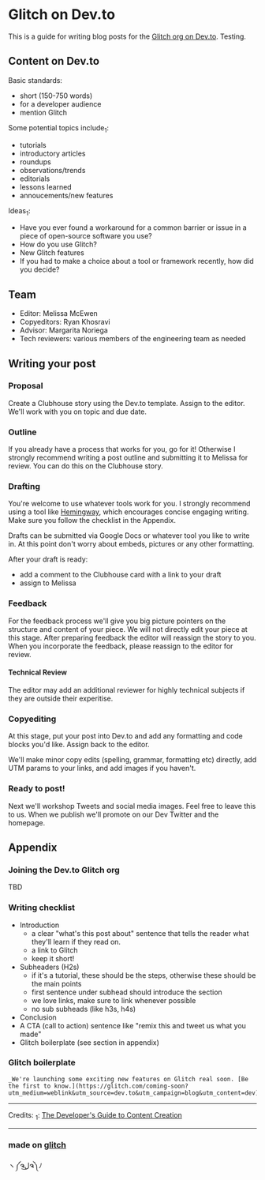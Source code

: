 Glitch on Dev.to
=================

This is a guide for writing blog posts for the [Glitch org on Dev.to](https://dev.to/glitch/). Testing. 

## Content on Dev.to
Basic standards:
- short (150-750 words)
- for a developer audience
- mention Glitch

Some potential topics include<sub>1</sub>:
- tutorials
- introductory articles
- roundups
- observations/trends
- editorials
- lessons learned
- annoucements/new features

Ideas<sub>1</sub>: 
- Have you ever found a workaround for a common barrier or issue in a piece of open-source software you use? 
- How do you use Glitch?
- New Glitch features
- If you had to make a choice about a tool or framework recently, how did you decide?

## Team
- Editor: Melissa McEwen
- Copyeditors: Ryan Khosravi
- Advisor: Margarita Noriega
- Tech reviewers: various members of the engineering team as needed

## Writing your post

### Proposal
Create a Clubhouse story using the Dev.to template. Assign to the editor. We'll work with you on topic and due date. 

### Outline
If you already have a process that works for you, go for it! Otherwise I strongly recommend writing a post outline and submitting it to Melissa for review. You can do this on the Clubhouse story. 

### Drafting
You're welcome to use whatever tools work for you. I strongly recommend using a tool like [Hemingway](http://www.hemingwayapp.com/), which encourages concise engaging writing. Make sure you follow the checklist in the Appendix. 

Drafts can be submitted via Google Docs or whatever tool you like to write in. At this point don't worry about embeds, pictures or any other formatting.

After your draft is ready:
- add a comment to the Clubhouse card with a link to your draft
- assign to Melissa

### Feedback
For the feedback process we'll give you big picture pointers on the structure and content of your piece. We will not directly edit your piece at this stage. After preparing feedback the editor will reassign the story to you. When you incorporate the feedback, please reassign to the editor for review. 


#### Technical Review 
The editor may add an additional reviewer for highly technical subjects if they are outside their experitise.

### Copyediting
At this stage, put your post into Dev.to and add any formatting and code blocks you'd like. Assign back to the editor. 

We'll make minor copy edits (spelling, grammar, formatting etc) directly, add UTM params to your links, and add images if you haven't. 


### Ready to post!
Next we'll workshop Tweets and social media images. Feel free to leave this to us. When we publish we'll promote on our Dev Twitter and the homepage. 



## Appendix
### Joining the Dev.to Glitch org 
TBD
### Writing checklist
- Introduction
  - a clear "what's this post about" sentence that tells the reader what they'll learn if they read on. 
  - a link to Glitch
  - keep it short!
- Subheaders (H2s)
  - if it's a tutorial, these should be the steps, otherwise these should be the main points
  - first sentence under subhead should introduce the section
  - we love links, make sure to link whenever possible
  - no sub subheads (like h3s, h4s)
- Conclusion
 - A CTA (call to action) sentence like "remix this and tweet us what you made"
 - Glitch boilerplate (see section in appendix)
 
 ### Glitch boilerplate
 
```
_We're launching some exciting new features on Glitch real soon. [Be the first to know.](https://glitch.com/coming-soon?utm_medium=weblink&utm_source=dev.to&utm_campaign=blog&utm_content=dev)_
```

----
Credits:
<sub>1</sub>: [The Developer's Guide
to Content Creation](https://www.developersguidetocontent.com/)


----
### made on [glitch](http://glitch.com)

ヽ༼ຈل͜ຈ༽ﾉ
